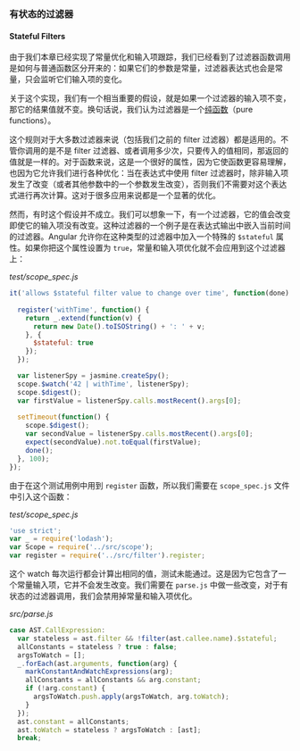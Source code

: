 ### 有状态的过滤器
#### Stateful Filters

由于我们本章已经实现了常量优化和输入项跟踪，我们已经看到了过滤器函数调用是如何与普通函数区分开来的：如果它们的参数是常量，过滤器表达式也会是常量，只会监听它们输入项的变化。

关于这个实现，我们有一个相当重要的假设，就是如果一个过滤器的输入项不变，那它的结果值就不变。换句话说，我们认为过滤器是一个[纯函数](https://en.wikipedia.org/wiki/Pure_function)（pure functions）。

这个规则对于大多数过滤器来说（包括我们之前的 filter 过滤器）都是适用的。不管你调用的是不是 filter 过滤器、或者调用多少次，只要传入的值相同，那返回的值就是一样的。对于函数来说，这是一个很好的属性，因为它使函数更容易理解，也因为它允许我们进行各种优化：当在表达式中使用 filter 过滤器时，除非输入项发生了改变（或者其他参数中的一个参数发生改变），否则我们不需要对这个表达式进行再次计算。这对于很多应用来说都是一个显著的优化。

然而，有时这个假设并不成立。我们可以想象一下，有一个过滤器，它的值会改变即使它的输入项没有改变。这种过滤器的一个例子是在表达式输出中嵌入当前时间的过滤器。Angular 允许你在这种类型的过滤器中加入一个特殊的 `$stateful` 属性。如果你把这个属性设置为 `true`，常量和输入项优化就不会应用到这个过滤器上：

_test/scope_spec.js_

```js
it('allows $stateful filter value to change over time', function(done) {
  
  register('withTime', function() {
    return _.extend(function(v) {
      return new Date().toISOString() + ': ' + v;
    }, {
      $stateful: true
    });
  });

  var listenerSpy = jasmine.createSpy();
  scope.$watch('42 | withTime', listenerSpy);
  scope.$digest();
  var firstValue = listenerSpy.calls.mostRecent().args[0];
  
  setTimeout(function() {
    scope.$digest();
    var secondValue = listenerSpy.calls.mostRecent().args[0];
    expect(secondValue).not.toEqual(firstValue);
    done();
  }, 100);
});
```

由于在这个测试用例中用到 `register` 函数，所以我们需要在 `scope_spec.js` 文件中引入这个函数：

_test/scope_spec.js_

```js
'use strict';
var _ = require('lodash');
var Scope = require('../src/scope');
var register = require('../src/filter').register;
```

这个 watch 每次运行都会计算出相同的值，测试未能通过。这是因为它包含了一个常量输入项，它并不会发生改变。我们需要在 `parse.js` 中做一些改变，对于有状态的过滤器调用，我们会禁用掉常量和输入项优化。

_src/parse.js_

```js
case AST.CallExpression:
  var stateless = ast.filter && !filter(ast.callee.name).$stateful;
  allConstants = stateless ? true : false;
  argsToWatch = [];
  _.forEach(ast.arguments, function(arg) {
    markConstantAndWatchExpressions(arg);
    allConstants = allConstants && arg.constant;
    if (!arg.constant) {
      argsToWatch.push.apply(argsToWatch, arg.toWatch);
    }
  });
  ast.constant = allConstants;
  ast.toWatch = stateless ? argsToWatch : [ast];
  break;
```